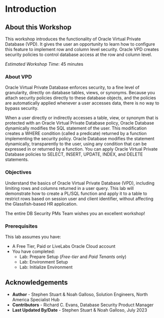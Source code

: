 # Introduction

## About this Workshop

This workshop introduces the functionality of Oracle Virtual Private Database (VPD). It gives the user an opportunity to learn how to configure this feature to implement row and column level security. Oracle VPD creates security policies to control database access at the row and column level.

*Estimated Workshop Time*: 45 minutes

### About VPD 

Oracle Virtual Private Database enforces security, to a fine level of granularity, directly on database tables, views, or synonyms. Because you attach security policies directly to these database objects, and the policies are automatically applied whenever a user accesses data, there is no way to bypass security.

When a user directly or indirectly accesses a table, view, or synonym that is protected with an Oracle Virtual Private Database policy, Oracle Database dynamically modifies the SQL statement of the user. This modification creates a WHERE condition (called a predicate) returned by a function implementing the security policy. Oracle Database modifies the statement dynamically, transparently to the user, using any condition that can be expressed in or returned by a function. You can apply Oracle Virtual Private Database policies to SELECT, INSERT, UPDATE, INDEX, and DELETE statements.

### Objectives
Understand the basics of Oracle Virtual Private Database (VPD), including limiting rows and columns returned in a user query.  This lab will demonstrate how to create a PL/SQL function and apply it to a table to restrict rows based on session user and client identifier, without affecting the Glassfish-based HR application.

The entire DB Security PMs Team wishes you an excellent workshop!

### Prerequisites

This lab assumes you have:
- A Free Tier, Paid or LiveLabs Oracle Cloud account
- You have completed:
    - Lab: Prepare Setup (*Free-tier* and *Paid Tenants* only)
    - Lab: Environment Setup
    - Lab: Initialize Environment

## Acknowledgements
- **Author** - Stephen Stuart & Noah Galloso, Solution Engineers, North America Specialist Hub
- **Contributors** - Richard C. Evans, Database Security Product Manager 
- **Last Updated By/Date** - Stephen Stuart & Noah Galloso, July 2023
